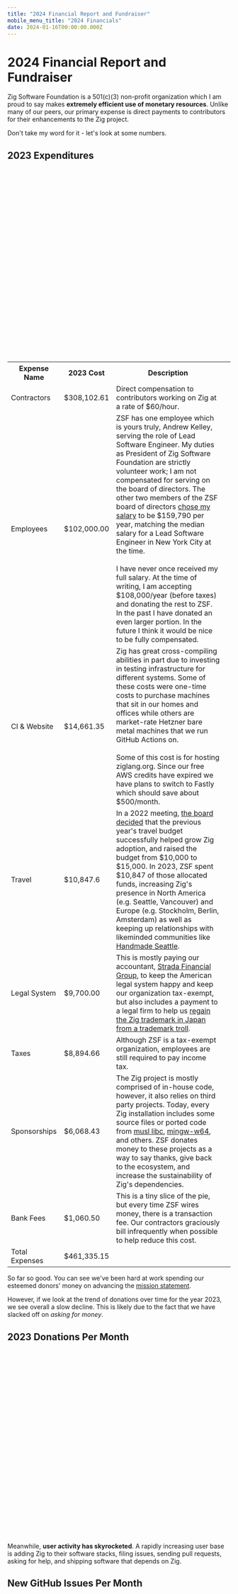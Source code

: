 ```yaml
---
title: "2024 Financial Report and Fundraiser"
mobile_menu_title: "2024 Financials"
date: 2024-01-16T00:00:00.000Z
---
```


<script src="/js/chartist-1.3.0.umd.js"></script>
<link rel="stylesheet" type="text/css" href="/js/chartist-1.3.0.css">
<style>
.ct-label {
    fill: black;
    color: black;
    font-weight: bold;
}
svg.ct-chart-bar, svg.ct-chart-line{
	overflow: visible;
}
td.description {
    white-space: normal;
}
@media (prefers-color-scheme:dark) {
    .ct-label {
        fill: white;
        color: white;
    }
}
</style>

# 2024 Financial Report and Fundraiser

Zig Software Foundation is a 501(c)(3) non-profit organization which I am proud
to say makes **extremely efficient use of monetary resources**. Unlike many of
our peers, our primary expense is direct payments to contributors for their
enhancements to the Zig project.

Don't take my word for it - let's look at some numbers.

## 2023 Expenditures

<div id="chart-categorized-expenses" style="height: 30em"></div>
<script>
  new Chartist.PieChart(
    '#chart-categorized-expenses',
    {
      series: [
        102000.00,
        14661.35,
        9700.00,
        6068.43,
        10847.6,
        8894.66,
        1060.50,
        308102.61,
      ],
      labels: [
        "Employees",
        "CI & Website",
        "Legal System",
        "Sponsorships",
        "Travel",
        "Taxes",
        "Bank Fees",
        "Contractors",
      ]
    },
    {
        labelPosition: 'outside',
        labelDirection: 'explode'
    }
  );
</script>

<table>
<tr>
<th>Expense Name</th>
<th>2023 Cost</th>
<th>Description</th>
</tr><tr>
<td>Contractors</td>
<td>$308,102.61</td>
<td class="description">Direct compensation to contributors working on Zig at a rate of $60/hour.</td>
</tr><tr>
<td>Employees</td>
<td>$102,000.00</td>
<td class="description">ZSF has one employee which is yours truly, Andrew Kelley, serving the role of 
Lead Software Engineer. My duties as President of Zig Software Foundation are
strictly volunteer work;
I am not compensated for serving on the board of directors. The other two
members of the ZSF board of directors
<a href="https://docs.google.com/document/d/1wPQtJxIgCo7SReJev-H7OZGgYt0k8LqECc4G4QYT0aE">chose my salary</a> to be $159,790 per year, matching
the median salary for a Lead Software Engineer in New York City at the time.
<br><br>
I have never once received my full salary. At the time of writing, I am accepting
$108,000/year (before taxes) and donating the rest to ZSF. In the past I have donated
an even larger portion. In the future I think it would be nice to be fully
compensated.
</td>
</tr><tr>
<td>CI & Website</td>
<td>$14,661.35</td>
<td class="description">Zig has great cross-compiling abilities in part
due to investing in testing infrastructure for different systems. Some of these costs were
one-time costs to purchase machines that sit in our homes and offices while others
are market-rate Hetzner bare metal machines that we run GitHub Actions on.
<br><br>
Some of this cost is for hosting ziglang.org. Since our free AWS credits have expired
we have plans to switch to Fastly which should save about $500/month.
</td>
</tr><tr>
<td>Travel</td>
<td>$10,847.6</td>
<td class="description">In a 2022 meeting, <a href="https://docs.google.com/document/d/1EqyZcd4AKu7Y9Zb_xdE_7q8i-NnqIz1BW8IiJxMX6Xc">the board decided</a>
that the previous year's travel budget successfully helped grow Zig adoption,
and raised the budget from $10,000 to $15,000. In 2023, ZSF spent $10,847
of those allocated funds, increasing Zig's presence in North America (e.g. Seattle, Vancouver) and Europe (e.g. Stockholm, Berlin, Amsterdam) as well as keeping up relationships with likeminded communities like
<a href="https://handmade-seattle.com/">Handmade Seattle</a>.
</td>
</tr><tr>
<td>Legal System</td>
<td>$9,700.00</td>
<td class="description">This is mostly paying our accountant,
<a href="https://www.stradafg.com/">Strada Financial Group</a>, to keep the American
legal system happy and keep our organization tax-exempt, but also includes a payment
to a legal firm to help us
<a href="/news/statement-regarding-zen-programming-language/">regain the Zig trademark in Japan from a trademark troll</a>.
</td>
</tr><tr>
<td>Taxes</td>
<td>$8,894.66</td>
<td class="description">Although ZSF is a tax-exempt organization, employees are still required
to pay income tax.</td>
</tr><tr>
<td>Sponsorships</td>
<td>$6,068.43</td>
<td class="description">The Zig project is mostly comprised of in-house code, however,
it also relies on third party projects. Today, every Zig
installation includes some source files or ported code from
<a href="http://musl.libc.org/">musl libc</a>,
<a href="https://www.mingw-w64.org/">mingw-w64</a>, and others.
ZSF donates money to these projects as a way to say thanks, give back to the ecosystem,
and increase the sustainability of Zig's dependencies.
</td>
</tr><tr>
<td>Bank Fees</td>
<td>$1,060.50</td>
<td class="description">This is a tiny slice of the pie, but every time ZSF
wires money, there is a transaction fee. Our contractors graciously bill
infrequently when possible to help reduce this cost.</td>
<td>
</tr><tr>
<td>Total Expenses</td>
<td>$461,335.15</td>
</tr>
</table>

So far so good. You can see we've been hard at work spending our esteemed
donors' money on advancing the [mission statement](/zsf/#mission-statement).

However, if we look at the trend of donations over time for the year 2023, we
see overall a slow decline. This is likely due to the fact that we have slacked
off on *asking for money*.

## 2023 Donations Per Month

<div id="chart-donations-over-time" style="height: 30em"></div>
<script>
  new Chartist.LineChart(
    '#chart-donations-over-time',
    {
      labels: ["Jan", "Feb", "Mar", "Apr", "May", "Jun", "Jul", "Aug", "Sep", "Oct", "Nov", "Dec"],
      series: [[30860.52,27666.32,24618.06,17682.71,18499.45,18604.38,19719.44,20641.36,21068.52,27768.91,25648.49,16913.57]]
    },
    {
      low: 0,
      showArea: true,
      axisY: {
        labelInterpolationFnc: function(n) {
            return Intl.NumberFormat('en-US', {
                style: 'currency',
                currency: 'USD',
                maximumFractionDigits: 0
            }).format(n);
        }
      },
    }
  );
</script>

Meanwhile, **user activity has skyrocketed**. A rapidly increasing user base
is adding Zig to their software stacks, filing issues, sending pull requests,
asking for help, and shipping software that depends on Zig.

## New GitHub Issues Per Month

<div id="chart-issues" style="height: 30em"></div>
<script>
  new Chartist.LineChart(
    '#chart-issues',
    {
        series: [{ data: [
{ x: new Date("Nov 1 2015"), y: 0 },
{ x: new Date("Dec 1 2015"), y: 30 },
{ x: new Date("Jan 1 2016"), y: 37 },
{ x: new Date("Feb 1 2016"), y: 49 },
{ x: new Date("Mar 1 2016"), y: 5 },
{ x: new Date("Apr 1 2016"), y: 6 },
{ x: new Date("May 1 2016"), y: 13 },
{ x: new Date("Jun 1 2016"), y: 2 },
{ x: new Date("Jul 1 2016"), y: 1 },
{ x: new Date("Aug 1 2016"), y: 12 },
{ x: new Date("Sep 1 2016"), y: 14 },
{ x: new Date("Oct 1 2016"), y: 16 },
{ x: new Date("Nov 1 2016"), y: 6 },
{ x: new Date("Dec 1 2016"), y: 3 },
{ x: new Date("Jan 1 2017"), y: 2 },
{ x: new Date("Feb 1 2017"), y: 41 },
{ x: new Date("Mar 1 2017"), y: 9 },
{ x: new Date("Apr 1 2017"), y: 51 },
{ x: new Date("May 1 2017"), y: 48 },
{ x: new Date("Jun 1 2017"), y: 17 },
{ x: new Date("Jul 1 2017"), y: 15 },
{ x: new Date("Aug 1 2017"), y: 8 },
{ x: new Date("Sep 1 2017"), y: 50 },
{ x: new Date("Oct 1 2017"), y: 51 },
{ x: new Date("Nov 1 2017"), y: 59 },
{ x: new Date("Dec 1 2017"), y: 39 },
{ x: new Date("Jan 1 2018"), y: 24 },
{ x: new Date("Feb 1 2018"), y: 67 },
{ x: new Date("Mar 1 2018"), y: 44 },
{ x: new Date("Apr 1 2018"), y: 64 },
{ x: new Date("May 1 2018"), y: 66 },
{ x: new Date("Jun 1 2018"), y: 65 },
{ x: new Date("Jul 1 2018"), y: 78 },
{ x: new Date("Aug 1 2018"), y: 96 },
{ x: new Date("Sep 1 2018"), y: 83 },
{ x: new Date("Oct 1 2018"), y: 105 },
{ x: new Date("Nov 1 2018"), y: 46 },
{ x: new Date("Dec 1 2018"), y: 73 },
{ x: new Date("Jan 1 2019"), y: 28 },
{ x: new Date("Feb 1 2019"), y: 55 },
{ x: new Date("Mar 1 2019"), y: 64 },
{ x: new Date("Apr 1 2019"), y: 121 },
{ x: new Date("May 1 2019"), y: 111 },
{ x: new Date("Jun 1 2019"), y: 102 },
{ x: new Date("Jul 1 2019"), y: 134 },
{ x: new Date("Aug 1 2019"), y: 121 },
{ x: new Date("Sep 1 2019"), y: 102 },
{ x: new Date("Oct 1 2019"), y: 141 },
{ x: new Date("Nov 1 2019"), y: 135 },
{ x: new Date("Dec 1 2019"), y: 115 },
{ x: new Date("Jan 1 2020"), y: 138 },
{ x: new Date("Feb 1 2020"), y: 147 },
{ x: new Date("Mar 1 2020"), y: 156 },
{ x: new Date("Apr 1 2020"), y: 140 },
{ x: new Date("May 1 2020"), y: 172 },
{ x: new Date("Jun 1 2020"), y: 140 },
{ x: new Date("Jul 1 2020"), y: 144 },
{ x: new Date("Aug 1 2020"), y: 103 },
{ x: new Date("Sep 1 2020"), y: 127 },
{ x: new Date("Oct 1 2020"), y: 170 },
{ x: new Date("Nov 1 2020"), y: 218 },
{ x: new Date("Dec 1 2020"), y: 174 },
{ x: new Date("Jan 1 2021"), y: 170 },
{ x: new Date("Feb 1 2021"), y: 130 },
{ x: new Date("Mar 1 2021"), y: 124 },
{ x: new Date("Apr 1 2021"), y: 127 },
{ x: new Date("May 1 2021"), y: 99 },
{ x: new Date("Jun 1 2021"), y: 152 },
{ x: new Date("Jul 1 2021"), y: 123 },
{ x: new Date("Aug 1 2021"), y: 98 },
{ x: new Date("Sep 1 2021"), y: 97 },
{ x: new Date("Oct 1 2021"), y: 95 },
{ x: new Date("Nov 1 2021"), y: 68 },
{ x: new Date("Dec 1 2021"), y: 77 },
{ x: new Date("Jan 1 2022"), y: 115 },
{ x: new Date("Feb 1 2022"), y: 113 },
{ x: new Date("Mar 1 2022"), y: 102 },
{ x: new Date("Apr 1 2022"), y: 122 },
{ x: new Date("May 1 2022"), y: 87 },
{ x: new Date("Jun 1 2022"), y: 85 },
{ x: new Date("Jul 1 2022"), y: 113 },
{ x: new Date("Aug 1 2022"), y: 170 },
{ x: new Date("Sep 1 2022"), y: 243 },
{ x: new Date("Oct 1 2022"), y: 173 },
{ x: new Date("Nov 1 2022"), y: 226 },
{ x: new Date("Dec 1 2022"), y: 191 },
{ x: new Date("Jan 1 2023"), y: 202 },
{ x: new Date("Feb 1 2023"), y: 173 },
{ x: new Date("Mar 1 2023"), y: 120 },
{ x: new Date("Apr 1 2023"), y: 191 },
{ x: new Date("May 1 2023"), y: 171 },
{ x: new Date("Jun 1 2023"), y: 158 },
{ x: new Date("Jul 1 2023"), y: 173 },
{ x: new Date("Aug 1 2023"), y: 202 },
{ x: new Date("Sep 1 2023"), y: 187 },
{ x: new Date("Oct 1 2023"), y: 188 },
{ x: new Date("Nov 1 2023"), y: 224 },
{ x: new Date("Dec 1 2023"), y: 138 },
{ x: new Date("Jan 1 2024"), y: 145 }
    ]}]},
    {
      low: 0,
      showArea: true,
      axisX: {
        type: Chartist.FixedScaleAxis,
        divisor: 12,
        labelInterpolationFnc: function(value) {
          return new Date(value).toLocaleString(undefined, {
            year: 'numeric',
            month: 'short',
          });
        }
      }
    }
  );
</script>

<table style="float:left; padding-right: 2em">
<tr>
<th colspan="2">Average time to close issues</th>
</tr><tr>
<td>All Time</td>
<td>5 months</td>
</tr><tr>
<td>Past Year</td>
<td>7 months</td>
</tr><tr>
<td>Past Month</td>
<td>4 months</td>
</tr>
</table>

<table>
<tr>
<th colspan="2">Average time to close pull requests</th>
</tr><tr>
<td>All Time</td>
<td>12 days</td>
</tr><tr>
<td>Past Year</td>
<td>18 days</td>
</tr><tr>
<td>Past Month</td>
<td>about 1 month</td>
</tr>
</table>

Source: [Repo Trends](https://www.repotrends.com/ziglang/zig)

## Total GitHub Stars

<div id="chart-the-stars" style="height: 30em"></div>
<script>
  new Chartist.LineChart(
    '#chart-the-stars',
    {
      series: [{
        data: [
            {x: new Date("Fri Jan 08 2016 02:38:00 GMT-0700 (Mountain Standard Time)"), y: 0},
            {x: new Date("Mon Oct 15 2018 03:43:08 GMT-0700 (Mountain Standard Time)"), y: 1800},
            {x: new Date("Mon Sep 30 2019 15:01:31 GMT-0700 (Mountain Standard Time)"), y: 3690},
            {x: new Date("Fri Jul 03 2020 09:03:02 GMT-0700 (Mountain Standard Time)"), y: 5550},
            {x: new Date("Sun Jan 24 2021 13:25:39 GMT-0700 (Mountain Standard Time)"), y: 7410},
            {x: new Date("Sat Jul 24 2021 12:34:12 GMT-0700 (Mountain Standard Time)"), y: 9300},
            {x: new Date("Wed Dec 22 2021 07:22:25 GMT-0700 (Mountain Standard Time)"), y: 11160},
            {x: new Date("Sun Apr 24 2022 08:18:33 GMT-0700 (Mountain Standard Time)"), y: 13020},
            {x: new Date("Mon Jul 11 2022 18:42:09 GMT-0700 (Mountain Standard Time)"), y: 14910},
            {x: new Date("Mon Aug 29 2022 05:54:19 GMT-0700 (Mountain Standard Time)"), y: 16770},
            {x: new Date("Wed Dec 28 2022 16:11:02 GMT-0700 (Mountain Standard Time)"), y: 18630},
            {x: new Date("Sun Apr 02 2023 13:17:57 GMT-0700 (Mountain Standard Time)"), y: 20520},
            {x: new Date("Wed Jun 07 2023 07:50:41 GMT-0700 (Mountain Standard Time)"), y: 22380},
            {x: new Date("Mon Aug 07 2023 22:53:49 GMT-0700 (Mountain Standard Time)"), y: 24240},
            {x: new Date("Mon Oct 09 2023 09:06:48 GMT-0700 (Mountain Standard Time)"), y: 26130},
            {x: new Date("Wed Jan 10 2024 18:18:32 GMT-0700 (Mountain Standard Time)"), y: 27990},
            {x: new Date("Tue Jan 16 2024 19:45:54 GMT-0700 (Mountain Standard Time)"), y: 28123},
        ]
      }]
    },
    {
      low: 0,
      showArea: true,
      axisX: {
        type: Chartist.FixedScaleAxis,
        divisor: 8,
        labelInterpolationFnc: function(value) {
          return new Date(value).toLocaleString(undefined, {
            year: 'numeric',
            month: 'short',
            day: 'numeric'
          });
        }
      }
    }
  );
</script>

## A Plea for Donations

We have extremely talented Zig core team members who would like to renew their
contracts, and others who are interested to start getting paid for their
valuable work for the first time.

In order to do this, **we need more recurring donations**. I for one do not enjoy
asking for money, but in the interest of our users and contributors, it would
be irresponsible not to.

**Please sign up for a monthly donation** if you can.

<table>
<tr>
<th>Companies</th><td class="description">Contact us to get your logo on ziglang.org in exchange for a monthly donation. This can come out of your marketing budget.</td>
</tr><tr>
<th>Employees</th><td class="description">Check if your company matches donations to charities such as Zig Software Foundation. That 2x multiplier makes a huge difference. We're already in the system.</td>
</tr><tr>
<th>Venture Capitalists</th><td class="description">We are aware of a few startups betting on Zig as their language and toolchain of choice to build tomorrow's critical infrastructure. Helping the Zig Software Foundation reach v1.0 faster is one of the most efficient uses of capital you can make to boost your portfolio.</td>
</tr><tr>
<th>Individuals</th><td class="description">Can you spare $5-10 per month? This is our favorite
kind of donation because it helps diversify ZSF's income, keeping us free from undue influence
from any single party.</td>
</tr>
</table>

## 2023 Income

Since I mentioned income diversification above, let's look at some numbers.

<div id="chart-categorized-income" style="height: 30em"></div>
<script>
  new Chartist.PieChart(
    '#chart-categorized-income',
    {
      series: [
        19851.42,
        184800,
        22000,
        58666.67,
        15000.00,
        145462.88,
        8710.76,
      ],
      labels: [
        "Benevity",
        "Uber Support Contract",
        "TigerBeetle",
        "Bun",
        "Pex",
        "GitHub Sponsors",
        "Individuals",
      ]
    },
    {
        labelPosition: 'outside',
        labelDirection: 'explode'
    }
  );
</script>

<table>
<tr>
<th>Income Name</th>
<th>2023 Amount</th>
<th>Description</th>
</tr><tr>
<td>Uber Support Contract</td>
<td>$184,800.00</td>
<td class="description">Uber has wisely agreed to a support contract since
<a href="https://www.youtube.com/watch?v=SCj2J3HcEfc">they use the Zig toolchain</a>
and want a guaranteed Service-Level Agreement if they run into any bugs while using it.
Other companies are invited to follow in their footsteps and obtain a ZSF support contract in
order to guarantee speedy response when encountering a bug while using Zig.
</td>
</tr><tr>
<td>GitHub Sponsors</td>
<td>$145,462.88</td>
<td class="description"><a href="https://github.com/sponsors/ziglang">Zig on GitHub Sponsors</a>. This category contains a numerous amount of both individuals and companies. It's pretty convenient
for both ZSF and donors, as long as Microsoft keeps being cool about it. Hopefully they don't
alter the deal anytime soon. We lost a lot of donors when they dropped PayPal support.</td>
</tr><tr>
<td>Bun</td>
<td>$58,666.67</td>
<td class="description"><a href="https://bun.sh/">Bun</a> </td>
</tr><tr>
<td>TigerBeetle</td>
<td>$22,000.00</td>
<td class="description"><a href="https://tigerbeetle.com/">TigerBeetle</a> is a database company
whose product is built on the Zig programming language and has wisely decided
to sponsor ZSF in order to ensure that the tech stack they depend on continues
to flourish, improve, and become more widely adopted.</td>
</tr><tr>
<td>Pex</td>
<td>$15,000.00</td>
<td class="description"><a href="https://pex.com/">Pex</a> </td>
</tr><tr>
<td>Benevity</td>
<td>$19,851.42</td>
<td class="description">Benevity helps us collect donations from employees that are matched
by their company. This category contains a number of individuals.</td>
</tr><tr>
<td>Individuals</td>
<td>$8,710.76</td>
<td class="description">This category contains people who donate via paper checks,
<a href="https://www.every.org/zig-software-foundation-inc/">via every.org</a>, or via
UK Online Giving Foundation.</td>
</tr><tr>
<td>Total Income</td>
<td>$454,491.73</td>
</tr>
</table>

